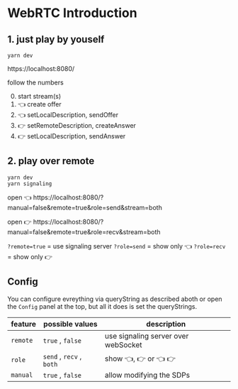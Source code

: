 # WebRTC Introduction

## 1. just play by youself

```
yarn dev
```

https://localhost:8080/

follow the numbers

0. start stream(s)
1. 👈 create offer
2. 👈 setLocalDescription, sendOffer
3. 👉 setRemoteDescription, createAnswer
4. 👉 setLocalDescription, sendAnswer

## 2. play over remote

```
yarn dev
yarn signaling
```

open 👈
https://localhost:8080/?manual=false&remote=true&role=send&stream=both

open 👉
https://localhost:8080/?manual=false&remote=true&role=recv&stream=both

`?remote=true` = use signaling server
`?role=send` = show only 👈
`?role=recv` = show only 👉

## Config

You can configure evreything via queryString as described aboth or open the `Config` panel at the top, but all it does is set the queryStrings.


 feature | possible values          | description
 ------- | --------------           | -----------
`remote` | `true` , `false`         | use signaling server over webSocket
`role`   | `send` , `recv` , `both` | show 👈, 👉  or 👈 👉
`manual` | `true` , `false`         | allow modifying the SDPs